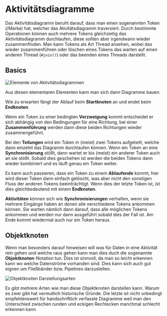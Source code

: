 # Aktivitätsdiagramme

Das Aktivitätsdiagramm beruht darauf, dass man einen sogenannten Token (/Marke) hat, welcher
das Ativitätsdiagramm traversiert. Durch bestimmte Operationen können auch mehrere Tokens
gleichzeitig das Aktivitätsdiagramm durchlaufen, diese sollten aber irgendwann wieder
zusammenfinden. Man kann Tokens als Art Thread ansehen, wobei das wieder zusammenführen
oder löschen eines Tokens das warten auf einen anderen Thread (`#join()`) oder das beenden
eines Threads darstellt.

## Basics

![Elemente von Aktivitätsdiagrammen](../assets/swt/aktivitätsdiagramm-elemente.svg)

Aus diesen elementaren Elementen kann man sich dann Diagramme bauen.

Wie zu erwarten fängt der Ablauf beim **Startknoten** an und endet beim **Endknoten**.

Wenn ein Token zu einer bedingten **Verzweigung** kommt entscheidet er sich abhängig von den
Bedingungen für eine Richtung, bei einer **Zusammenführung** werden dann diese beiden Richtungen
wieder zusammengeführt.

Bei den **Teilungen** wird ein Token in (meist) zwei Tokens aufgeteilt, welche dann einzelnt
das Diagramm durchlaufen können. Wenn ein Token an eine **Synchronisierung** stößt, dann wartet
er bis (meist) ein anderer Token auch an sie stößt. Sobald dies geschehen ist werden die
beiden Tokens dann wieder kombiniert und es läuft genau ein Token weiter.

Es kann auch passieren, dass ein Token zu einem **Ablaufende** kommt, hier wird dieser Token dann
einfach gelöscht, was aber nicht den sonstigen Fluss der anderen Tokens beeinträchtigt. Wenn dies
der letzte Token ist, ist dies gleichbedeutend mit einem **Endknoten**.

**Aktivitäten** können sich wie **Synchronisierungen** verhalten, wenn sie mehrere Eingänge haben
an denen alle verschiedene Tokens ankommen können. Sie warten nämlich dann darauf, dass alle möglichen
Tokens ankommen und werden nur dann ausgeführt sobald dies der Fall ist. Am Ende kommt wiedermal auch
nur ein Token heraus.

## Objektknoten

Wenn man besonders darauf hinweisen will was für Daten in eine Aktivität rein gehen und welche raus
gehen kann man dies duch die sogenannte **Objektknoten**-Notation tun. Dies ist sinnvoll, da man so
leicht erkennen kann wo welche Datenströme vorhanden sind. Dies kann sich auch gut eignen um
Fließbänder bzw. Pipelines darzustellen.

![Objektknoten Darstellungsarten](../assets/swt/aktivitätsdiagramm-objektknoten.svg)

Es gibt mehrere Arten wie man diese Objektknoten darstellen kann. Warum es zwei gibt hat vermutlich
historische Gründe. Die letzte ist nicht unbedingt empfehlenswert für handschriftlich verfasste
Diagramme weil man den Unterschied zwischen runden und eckigen Rechtecken manchmal schlecht erkennen kann
